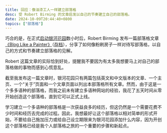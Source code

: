 ```yaml
---
title: 回应：像油漆工人一样建立部落格
desc: 受 Robert Birming 的文章启发以自己的节奏建立自己的部落格。
date: 2024-10-09T20:44:40+0800
topics: ["部落格"]
---
```


巧合的是，在正式[启动银河花园](2024-10-08-welcome-to-galaxy-garden.md)数小时后，Robert Birming 发布一篇部落格文章[《Blog Like a Painter》](https://birming.com/blog-painter/)（[存档](https://web.archive.org/web/20241009/https://birming.com/blog-painter/)），分享了如何像粉刷房子一样对待写部落格，以自己的方式和节奏建立部落格的见解。

Robert 这篇文章的实际恰到好处，提醒我不要因为有太多我想要马上对自己的部落格做的事物而感到心慌意乱。

截至我发布这一篇文章时，银河花园只有两篇包括英文和中文版本的文章、一个主页、一个“关于”页面和一个文章页面以列出本部落格所有文章。然而，由于这是一个多多语种的部落格，而我之前未有建立多语种网站的经验，我花了五天时间从零开始创造这个部落格，直到它可以正式上线。

学习建立一个多语种的部落格是一次获益良多的经历，但这仍然是一个需要花费不少时间和经历去完成的过程。因此，我想最好让这个部落格以相对简单的形式开始，不要给自己施加压力或给自己设立期限来为银河花园添加什么内容，因为开创这个部落格已经是我个人部落格之旅的一个重要的步骤和新起点。
